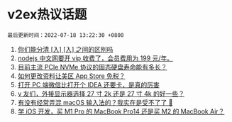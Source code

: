 # v2ex热议话题

`最后更新时间：2022-07-18 13:22:30 +0800`

1. [你们能分清 [入] [⼊] 之间的区别吗](https://www.v2ex.com/t/866890)
1. [nodejs 中文网要开 vip 收费了，会员费用为 199 元/年。](https://www.v2ex.com/t/866787)
1. [目前主流 PCIe NVMe 协议的固态硬盘寿命能有多长？](https://www.v2ex.com/t/866773)
1. [如何更改资料让美区 App Store 免税？](https://www.v2ex.com/t/866775)
1. [打开 PC 端微信比打开个 IDEA 还要卡，是真的厉害](https://www.v2ex.com/t/866882)
1. [v 友们，外接显示器选择 27 寸 2k 还是 27 寸 4k 的好一些？](https://www.v2ex.com/t/866804)
1. [有没有经常弄混 macOS 输入法的？我实在是受不了了 😤](https://www.v2ex.com/t/866880)
1. [学 iOS 开发，买 M1 Pro 的 MacBook Pro14 还是买 M2 的 MacBook Air？](https://www.v2ex.com/t/866938)

